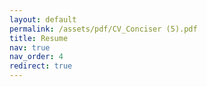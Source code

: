 ```yaml
---
layout: default
permalink: /assets/pdf/CV_Conciser (5).pdf
title: Resume
nav: true
nav_order: 4
redirect: true
---
```

